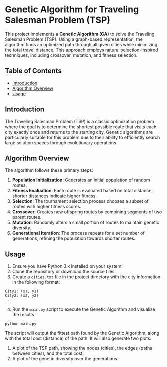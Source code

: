 # Genetic Algorithm for Traveling Salesman Problem (TSP)

This project implements a **Genetic Algorithm (GA)** to solve the Traveling Salesman Problem (TSP). Using a graph-based representation, the algorithm finds an optimized path through all given cities while minimizing the total travel distance. This approach employs natural selection-inspired techniques, including crossover, mutation, and fitness selection.

## Table of Contents

- [Introduction](#introduction)
- [Algorithm Overview](#algorithm-overview)
- [Usage](#usage)
  
## Introduction

The Traveling Salesman Problem (TSP) is a classic optimization problem where the goal is to determine the shortest possible route that visits each city exactly once and returns to the starting city. Genetic algorithms are particularly suitable for this problem due to their ability to efficiently search large solution spaces through evolutionary operations.

## Algorithm Overview

The algorithm follows these primary steps:

1. **Population Initialization**: Generates an initial population of random routes.
2. **Fitness Evaluation**: Each route is evaluated based on total distance; shorter distances indicate higher fitness.
3. **Selection**: The tournament selection process chooses a subset of routes with higher fitness scores.
4. **Crossover**: Creates new offspring routes by combining segments of two parent routes.
5. **Mutation**: Randomly alters a small portion of routes to maintain genetic diversity.
6. **Generational Iteration**: The process repeats for a set number of generations, refining the population towards shorter routes.

## Usage
1. Ensure you have Python 3.x installed on your system.
2. Clone the repository or download the source files.
3. Create a `cities.txt` file in the project directory with the city information in the following format:
```shell
City1: (x1, y1)
City2: (x2, y2)
...
```
4. Run the `main.py` script to execute the Genetic Algorithm and visualize the results.
```shell
python main.py
```

The script will output the fittest path found by the Genetic Algorithm, along with the total cost (distance) of the path. It will also generate two plots:

1. A plot of the TSP path, showing the nodes (cities), the edges (paths between cities), and the total cost.
2. A plot of the genetic diversity over the generations.

